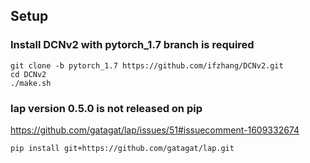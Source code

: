 ## Setup

### Install DCNv2 with pytorch_1.7 branch is required

```
git clone -b pytorch_1.7 https://github.com/ifzhang/DCNv2.git
cd DCNv2
./make.sh
```

### lap version 0.5.0 is not released on pip
https://github.com/gatagat/lap/issues/51#issuecomment-1609332674

```
pip install git+https://github.com/gatagat/lap.git
```
